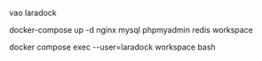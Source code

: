 vao laradock

docker-compose up -d nginx mysql phpmyadmin redis workspace

docker compose exec --user=laradock workspace bash
